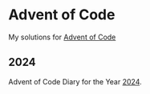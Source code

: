 # Advent of Code

My solutions for [Advent of Code](https://adventofcode.com/)

## 2024

Advent of Code Diary for the Year [2024](/2024/).

